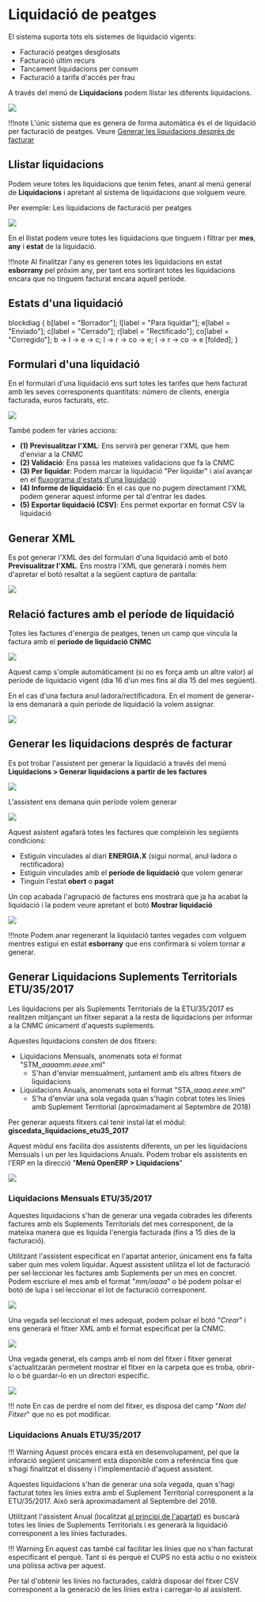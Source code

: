 # Liquidació de peatges

El sistema suporta tots els sistemes de liquidació vigents:

* Facturació peatges desglosats
* Facturació últim recurs
* Tancament liquidacions per consum
* Facturació a tarifa d'accés per frau

A través del menú de **Liquidacions** podem llistar les diferents liquidacions.

![](_static/liquidacion_peajes/liquidacio_menu_general.png)

!!!note
    L'únic sistema que es genera de forma automàtica és el de liquidació per
    facturació de peatges. Veure [Generar les liquidacions després de facturar](#generar-les-liquidacions-despres-de-facturar)

## Llistar liquidacions

Podem veure totes les liquidacions que tenim fetes, anant al menú general de **Liquidacions**
i apretant al sistema de liquidacions que volguem veure.

Per exemple: Les liquidacions de facturació per peatges

![](_static/liquidacion_peajes/listado_peajes.png)

En el llistat podem veure totes les liquidacions que tinguem i filtrar per **mes**,
**any** i **estat** de la liquidació.

!!!note
    Al finalitzar l'any es generen totes les liquidacions en estat **esborrany**
    pel pròxim any, per tant ens sortirant totes les liquidacions encara que no
    tinguem facturat encara aquell període.

## Estats d'una liquidació

blockdiag {
  b[label = "Borrador"];
  l[label = "Para liquidar"];
  e[label = "Enviado"];
  c[label = "Cerrado"];
  r[label = "Rectificado"];
  co[label = "Corregido"];
  b -> l -> e -> c;
       l -> r -> co -> e;
       l -> r -> co -> e [folded];
}

## Formulari d'una liquidació

En el formulari d'una liquidació ens surt totes les tarifes que hem facturat amb
les seves corresponents quantitats: número de clients, energia facturada, euros
facturats, etc.

![](_static/liquidacion_peajes/formulario_liquidacion.png)

També podem fer vàries accions:

* **(1) Previsualitzar l'XML**: Ens servirà per generar l'XML que hem d'enviar a la CNMC
* **(2) Validació**: Ens passa les mateixes validacions que fa la CNMC
* **(3) Per liquidar**: Podem marcar la liquidació "Per liquidar" i així avançar en
  el [fluxograma d'estats d'una liquidació](#estats-duna-liquidacio)
* **(4) Informe de liquidació**: En el cas que no pugem directament l'XML podem generar
  aquest informe per tal d'entrar les dades.
* **(5) Exportar liquidació (CSV)**: Ens permet exportar en format CSV la liquidació

## Generar XML

Es pot generar l'XML des del formulari d'una liquidació amb el botó **Previsualitzar l'XML**.
Ens mostra l'XML que generarà i només hem d'apretar el botó resaltat a la següent captura de
pantalla:

![](_static/liquidacion_peajes/exportar_xml.png)

## Relació factures amb el període de liquidació

Totes les factures d'energia de peatges, tenen un camp que vincula la factura amb
el **període de liquidació CNMC**

![](_static/liquidacion_peajes/liquidacio_field.png)

Aquest camp s'omple automàticament (si no es força amb un altre valor) al període
de liquidació vigent (dia 16 d'un mes fins al dia 15 del mes següent).

En el cas d'una factura anul·ladora/rectificadora. En el moment de generar-la ens
demanarà a quin període de liquidació la volem assignar.

![](_static/liquidacion_peajes/liquidacio_refund.png)

## Generar les liquidacions després de facturar

Es pot trobar l'assistent per generar la liquidació a través del menú
**Liquidacions > Generar liquidacions a partir de les factures**

![](_static/liquidacion_peajes/liquidacio_menu.png)

L'assistent ens demana quin període volem generar

![](_static/liquidacion_peajes/generar_liquidaciones.png)

Aquest asistent agafarà totes les factures que compleixin les següents condicions:

* Estiguin vinculades al diari **ENERGIA.X** (sigui normal, anul·ladora o rectificadora)
* Estiguin vinculades amb el **període de liquidació** que volem generar
* Tinguin l'estat **obert** o **pagat**

Un cop acabada l'agrupació de factures ens mostrarà que ja ha acabat la liquidació
i la podem veure apretant el botó **Mostrar liquidació**

![](_static/liquidacion_peajes/liquidacion_generada.png)

!!!note
    Podem anar regenerant la liquidació tantes vegades com volguem mentres estigui
    en estat **esborrany** que ens confirmarà si volem tornar a generar.

## Generar Liquidacions Suplements Territorials ETU/35/2017

Les liquidacions per als Suplements Territorials de la ETU/35/2017 es realitzen
mitjançant un fitxer separat a la resta de liquidacions per informar a la CNMC
únicament d'aquests suplements.

Aquestes liquidacions consten de dos fitxers:

- Liquidacions Mensuals, anomenats sota el format "STM\__aaaamm_._eeee_.xml"
    - S'han d'enviar mensualment, juntament amb els altres fitxers de liquidacions
- Liquidacions Anuals, anomenats sota el format "STA\__aaaa_._eeee_.xml"
    - S'ha d'enviar una sola vegada quan s'hagin cobrat totes les línies amb
      Suplement Territorial (aproximadament al Septembre de 2018)

Per generar aquests fitxers cal tenir instal·lat el mòdul: **giscedata_liquidacions_etu35_2017**

Aquest mòdul ens facilita dos assistents diferents, un per les liquidacions Mensuals
i un per les liquidacions Anuals. Podem trobar els assistents en l'ERP en la direcció
"**Menú OpenERP > Liquidacions**"

![](_static/liquidacion_peajes/liquidacion_menu_etu.png)

### Liquidacions Mensuals ETU/35/2017

Aquestes liquidacions s'han de generar una vegada cobrades les diferents factures
amb els Suplements Territorials del mes corresponent, de la mateixa manera que es
liquida l'energia facturada (fins a 15 dies de la facturació).

Utilitzant l'assistent especificat en l'apartat anterior, únicament ens fa falta
saber quin mes volem liquidar. Aquest assistent utilitza el lot de facturació per
sel·leccionar les factures amb Suplements per un mes en concret.
Podem escriure el mes amb el format "_mm/aaaa_" o bé podem polsar el botó de lupa
i sel·leccionar el lot de facturació corresponent.

![](_static/liquidacion_peajes/wizard_etu_mes.png)

Una vegada sel·leccionat el mes adequat, podem polsar el botó "_Crear_" i ens
generarà el fitxer XML amb el format especificat per la CNMC.

![](_static/liquidacion_peajes/wizard_etu_crear.png)

Una vegada generat, els camps amb el nom del fitxer i fitxer generat
s'actualitzaràn permetent mostrar el fitxer en la carpeta que es troba, obrir-lo
o bé guardar-lo en un directori específic.

![](_static/liquidacion_peajes/wizard_etu_generat.png)

!!! note
    En cas de perdre el nom del fitxer, es disposa del camp "_Nom del Fitxer_"
    que no es pot modificar.

### Liquidacions Anuals ETU/35/2017

!!! Warning
    Aquest procés encara està en desenvolupament, pel que la inforació següent
    únicament està disponible com a referència fins que s'hagi finalitzat el
    disseny i l'implementació d'aquest assistent.

Aquestes liquidacions s'han de generar una sola vegada, quan s'hagi facturat totes
les línies extra amb el Suplement Territorial corresponent a la ETU/35/2017. Això
serà aproximadament al Septembre del 2018.

Utilitzant l'assistent Anual (localitzat [al principi de l'apartat](#generar-liquidacions-suplements-territorials-etu352017))
es buscarà totes les línies de Suplements Territorials i es generarà la liquidació
corresponent a les línies facturades.

!!! Warning
    En aquest cas també cal facilitar les línies que no s'han facturat especificant el
    perquè. Tant si és perquè el CUPS no està actiu o no existeix una pòlissa activa per
    aquest.

Per tal d'obtenir les línies no facturades, caldrà disposar del fitxer CSV
corresponent a la generació de les línies extra i carregar-lo al assistent.
